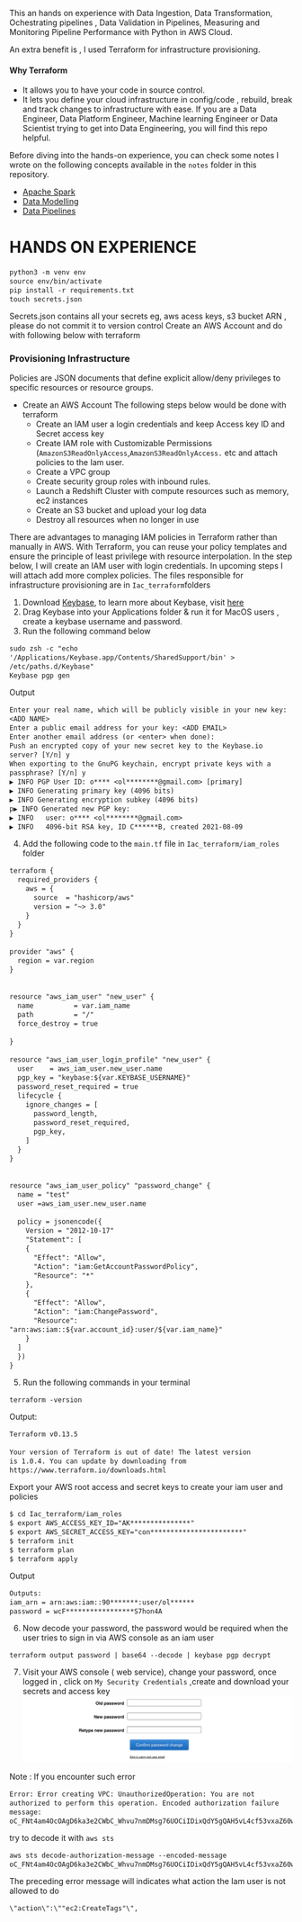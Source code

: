 This an hands on experience with Data Ingestion, Data Transformation, Ochestrating pipelines , Data Validation in Pipelines, Measuring and Monitoring Pipeline Performance with Python in AWS Cloud.

An extra benefit is , I used Terraform for infrastructure provisioning.

#### Why Terraform
-  It allows you to have your  code in source control.
-  It lets you define your cloud infrastructure in config/code , rebuild, break and track changes to infrastructure with ease. 
If you are a Data Engineer,  Data Platform Engineer, Machine learning Engineer or Data Scientist trying to get into Data Engineering, you will find this repo helpful.

Before diving into the hands-on experience, you can check some notes I wrote on the following concepts available  in the `notes` folder in this repository.

- [Apache Spark](https://github.com/oluchilinda/Personal-Study-Guide-for-Data-Platform-Engineer/blob/main/notes/Apache_spark_crash_course.md)
- [Data Modelling](https://github.com/oluchilinda/Personal-Study-Guide-for-Data-Platform-Engineer/blob/main/notes/Datamodelling.md)
- [Data Pipelines](https://github.com/oluchilinda/Personal-Study-Guide-for-Data-Platform-Engineer/blob/main/notes/Datapipelines.md)


# HANDS ON EXPERIENCE
```shell
python3 -m venv env
source env/bin/activate
pip install -r requirements.txt
touch secrets.json
```
Secrets.json contains all your secrets eg, aws acess keys, s3 bucket ARN , please do not commit it to version control
Create an AWS Account and do with following below with terraform 


### Provisioning Infrastructure
Policies are JSON documents that define explicit allow/deny privileges to specific resources or resource groups.
-  Create an AWS Account
The following steps below would be done with terraform
    - Create an IAM user a login credentials and keep Access key ID and Secret access key
    - Create IAM role with Customizable Permissions (`AmazonS3ReadOnlyAccess`,`AmazonS3ReadOnlyAccess.` etc and attach policies to the Iam user.
    - Create a VPC group
    - Create security group roles with inbound rules.
    - Launch a Redshift Cluster with compute resources such as memory, ec2 instances
    - Create an S3 bucket and upload your log data
    - Destroy all resources when no longer in use


There are advantages to managing IAM policies in Terraform rather than manually in AWS. With Terraform, you can reuse your policy templates and ensure the principle of least privilege with resource interpolation.
In the step below, I will create an IAM user with login credentials.
In upcoming steps I will attach add more complex policies. The files responsible for infrastructure provisioning are in `Iac_terraform`folders

1. Download [Keybase](https://keybase.io/download), to learn more about Keybase, visit [here](https://book.keybase.io/docs/cli)
2. Drag Keybase into your Applications folder & run it for MacOS users , create a keybase username and password.
3. Run the following command below
```shell
sudo zsh -c "echo '/Applications/Keybase.app/Contents/SharedSupport/bin' > /etc/paths.d/Keybase"
Keybase pgp gen
```
Output
```shell
Enter your real name, which will be publicly visible in your new key: <ADD NAME>
Enter a public email address for your key: <ADD EMAIL>
Enter another email address (or <enter> when done): 
Push an encrypted copy of your new secret key to the Keybase.io server? [Y/n] y
When exporting to the GnuPG keychain, encrypt private keys with a passphrase? [Y/n] y
▶ INFO PGP User ID: o**** <ol********@gmail.com> [primary]
▶ INFO Generating primary key (4096 bits)
▶ INFO Generating encryption subkey (4096 bits)
p▶ INFO Generated new PGP key:
▶ INFO   user: o**** <ol********@gmail.com>
▶ INFO   4096-bit RSA key, ID C******B, created 2021-08-09

```
4. Add the following code to the `main.tf` file in `Iac_terraform/iam_roles` folder

```hcl
terraform {
  required_providers {
    aws = {
      source  = "hashicorp/aws"
      version = "~> 3.0"
    }
  }
}

provider "aws" {
  region = var.region
}


resource "aws_iam_user" "new_user" {
  name          = var.iam_name
  path          = "/"
  force_destroy = true

}

resource "aws_iam_user_login_profile" "new_user" {
  user    = aws_iam_user.new_user.name
  pgp_key = "keybase:${var.KEYBASE_USERNAME}"
  password_reset_required = true
  lifecycle {
    ignore_changes = [
      password_length,
      password_reset_required,
      pgp_key,
    ]
  }
}


resource "aws_iam_user_policy" "password_change" {
  name = "test"
  user =aws_iam_user.new_user.name

  policy = jsonencode({
    Version = "2012-10-17"
    "Statement": [
    {
      "Effect": "Allow",
      "Action": "iam:GetAccountPasswordPolicy",
      "Resource": "*"
    },
    {
      "Effect": "Allow",
      "Action": "iam:ChangePassword",
      "Resource": "arn:aws:iam::${var.account_id}:user/${var.iam_name}"
    }
  ]
  })
}
```
5. Run the following commands in your terminal

```shell
terraform -version
```
Output:
```shell
Terraform v0.13.5

Your version of Terraform is out of date! The latest version
is 1.0.4. You can update by downloading from https://www.terraform.io/downloads.html
```
Export your AWS root access and secret keys to create your iam user and policies
```shell
$ cd Iac_terraform/iam_roles
$ export AWS_ACCESS_KEY_ID="AK***************"
$ export AWS_SECRET_ACCESS_KEY="con***********************"
$ terraform init
$ terraform plan
$ terraform apply
```
Output 
```shell
Outputs:
iam_arn = arn:aws:iam::90*******:user/ol******
password = wcF*****************S7hon4A
```
6. Now decode your password, the password would be required when the user tries to sign in via AWS console as an iam user
```
terraform output password | base64 --decode | keybase pgp decrypt
```

7. Visit your AWS console ( web service), change your password, once logged in , click on `My Security Credentials` ,create and download your secrets and access key
![AWS console!](/images/aws_console_iam.png "AWS console")





Note :
If you encounter such error
```shell
Error: Error creating VPC: UnauthorizedOperation: You are not authorized to perform this operation. Encoded authorization failure message: oC_FNt4am4OcOAgD6ka3e2CWbC_Whvu7nmDMsg76UOCiIDixQdY5gQAH5vL4cf53vxaZ60w5_oklALPY44T6cDk7CwEbO9vsghU_9l
```
try to decode it with `aws sts`

```shell
aws sts decode-authorization-message --encoded-message oC_FNt4am4OcOAgD6ka3e2CWbC_Whvu7nmDMsg76UOCiIDixQdY5gQAH5vL4cf53vxaZ60w5_oklALPY44T6cDk7CwEbO9vsghU_9l
```
The preceding error message will indicates what action the Iam user is not allowed to do
```shell
\"action\":\""ec2:CreateTags"\",
```



<!-- 
```hcl
terraform {
  required_providers {
    aws = {
      source  = "hashicorp/aws"
      version = "~> 3.0"
    }
  }
}

provider "aws" {
  region = var.region
}


resource "aws_iam_user" "new_user" {
  name = var.iam_user
}

resource "aws_s3_bucket" "bucket" {
  bucket = var.bucket_name
  acl    = "private"

  tags = {
    Name        = "My bucket"
    Environment = "Dev"
  }
}

data "aws_iam_policy_document" "example" {
  statement {
    actions   = ["s3:ListAllMyBuckets"]
    resources = ["arn:aws:s3:::*"]
  }
  statement {
    actions   = ["s3:*"]
    resources = [aws_s3_bucket.bucket.arn]
  }
}


resource "aws_iam_policy" "policy" {
  name        = "${random_pet.pet_name.id}_policy"
  description = "My test policy for datawarehouse in cloud"

  policy = data.aws_iam_policy_document.example.json

}

resource "aws_iam_user_policy_attachment" "attachment" {
  user       = aws_iam_user.new_user.name
  policy_arn = aws_iam_policy.policy.arn
}

``` -->


<!-- Output:
```shell
<= data "aws_iam_policy_document" "example"  {
      + id   = (known after apply)
      + json = (known after apply)

      + statement {
          + actions   = [
              + "s3:ListAllMyBuckets",
            ]
          + resources = [
              + "arn:aws:s3:::*",
            ]
        }
      + statement {
          + actions   = [
              + "s3:*",
            ]
          + resources = [
              + (known after apply),
            ]
        }
    }

  # aws_iam_policy.policy will be created
  + resource "aws_iam_policy" "policy" {
      + arn         = (known after apply)
      + description = "My test policy for datawarehouse in cloud"
      + id          = (known after apply)
      + name        = "s3Policy"
      + path        = "/"
      + policy      = (known after apply)
      + policy_id   = (known after apply)
      + tags_all    = (known after apply)
    }

  # aws_iam_user.new_user will be created
  + resource "aws_iam_user" "new_user" {
      + arn           = (known after apply)
      + force_destroy = false
      + id            = (known after apply)
      + name          = "oluchipractise"
      + path          = "/"
      + tags_all      = (known after apply)
      + unique_id     = (known after apply)
    }

  # aws_iam_user_policy_attachment.attachment will be created
  + resource "aws_iam_user_policy_attachment" "attachment" {
      + id         = (known after apply)
      + policy_arn = (known after apply)
      + user       = "oluchipractise"
    }

  # aws_s3_bucket.bucket will be created
  + resource "aws_s3_bucket" "bucket" {
      + acceleration_status         = (known after apply)
      + acl                         = "private"
      + arn                         = (known after apply)
      + bucket                      = "oluchi-bucket-practise"
      + bucket_domain_name          = (known after apply)
      + bucket_regional_domain_name = (known after apply)
      + force_destroy               = false
      + hosted_zone_id              = (known after apply)
      + id                          = (known after apply)
      + region                      = (known after apply)
      + request_payer               = (known after apply)
      + tags                        = {
          + "Environment" = "Dev"
          + "Name"        = "My bucket"
        }
      + tags_all                    = {
          + "Environment" = "Dev"
          + "Name"        = "My bucket"
        }
      + website_domain              = (known after apply)
      + website_endpoint            = (known after apply)

      + versioning {
          + enabled    = (known after apply)
          + mfa_delete = (known after apply)
        }
    }

Plan: 4 to add, 0 to change, 0 to destroy.

------------------------------------------------------------------------

Note: You didn't specify an "-out" parameter to save this plan, so Terraform
can't guarantee that exactly these actions will be performed if
"terraform apply" is subsequently run.
```

```shell
pply complete! Resources: 3 added, 0 changed, 0 destroyed.

Outputs:

rendered_policy = {
  "Version": "2012-10-17",
  "Statement": [
    {
      "Sid": "",
      "Effect": "Allow",
      "Action": "s3:ListAllMyBuckets",
      "Resource": "arn:aws:s3:::*"
    },
    {
      "Sid": "",
      "Effect": "Allow",
      "Action": "s3:*",
      "Resource": "arn:aws:s3:::oluchi-bucket-practise"
    }
  ]
}
``` -->


<!-- ### Extracting Data from a MySQL Database
Extracting data from a MySQL database can be done in two ways:
- Full or incremental extraction using SQL : Full or incremental extraction using SQL is far simpler to implement,
but also less scalable for large datasets with frequent changes.
- Binary Log (binlog) replication : Binary Log replication, though more complex to implement, is better
suited to cases where the data volume of changes in source tables is
high, or there is a need for more frequent data ingestions from the
MySQL source.


First, you can install MySQL on your local machine or Alternatively, you can create a fully managed Amazon RDS for MySQL instance in AWS.
It’s free to set up and run! Just remember to destroy the resources `terraform destroy`so you don't incur charges.
For the sake of this tutorial and financial cost, I would use my local system
I will populate it using the following example data available on MySQL (docs)[https://dev.mysql.com/doc/index-other.html]
```text
The Sakila sample database is made available by MySQL and is licensed via the New BSD license. Sakila contains data for a fictitious movie rental company and includes tables such as store, inventory, film, customer, and payment. 
```
#### Setting up mysql mac 
```shell
brew install mysql
mysql_secure_installation
brew services start mysql
mysql -u root -p
SOURCE /path_folder/Downloads/sakila-db/sakila-schema.sql;
SOURCE /path_folder/Downloads/sakila-db/sakila-data.sql;
USE sakila;
SHOW FULL TABLES;
```

Output:
```shell
mysql> SHOW FULL TABLES;
+----------------------------+------------+
| Tables_in_sakila           | Table_type |
+----------------------------+------------+
| actor                      | BASE TABLE |
| actor_info                 | VIEW       |
| address                    | BASE TABLE |
| category                   | BASE TABLE |
| city                       | BASE TABLE |
| country                    | BASE TABLE |
| customer                   | BASE TABLE |
| customer_list              | VIEW       |
| film                       | BASE TABLE |
| film_actor                 | BASE TABLE |
| film_category              | BASE TABLE |
| film_list                  | VIEW       |
| film_text                  | BASE TABLE |
| inventory                  | BASE TABLE |
| language                   | BASE TABLE |
| nicer_but_slower_film_list | VIEW       |
| payment                    | BASE TABLE |
| rental                     | BASE TABLE |
| sales_by_film_category     | VIEW       |
| sales_by_store             | VIEW       |
| staff                      | BASE TABLE |
| staff_list                 | VIEW       |
| store                      | BASE TABLE |
+----------------------------+------------+
```

```python

import csv
import os

import boto3
import pymysql
import json

f = open('secrets.json')
secret = json.load(f)


hostname = secret["sql_hostname"]
port = secret["sql_port"]
username = secret["sql_username"]
dbname = secret["sql_database"]
password = secret["sql_password"]

conn = pymysql.connect(host=hostname,
        user=username,
        password=password,
        db=dbname,
        port=int(port))

if conn is None:
  print("Error connecting to the MySQL database")
else:
  print("MySQL connection established!")

# Calculate the total revenues generated from PG-rated film rentals where the cast includes an actor whose last name starts with S. 
m_query = """ 
    WITH actors_s AS
 (SELECT actor_id, first_name, last_name
 FROM actor
 WHERE last_name LIKE 'S%'
 ),
 actors_s_pg AS
 (SELECT s.actor_id, s.first_name, s.last_name,
 f.film_id, f.title
 FROM actors_s s
 INNER JOIN film_actor fa
 ON s.actor_id = fa.actor_id
 INNER JOIN film f
 ON f.film_id = fa.film_id
 WHERE f.rating = 'PG'
 ),
 actors_s_pg_revenue AS
 (SELECT spg.first_name, spg.last_name, p.amount
 FROM actors_s_pg spg
 INNER JOIN inventory i
 ON i.film_id = spg.film_id
 INNER JOIN rental r
 ON i.inventory_id = r.inventory_id
 INNER JOIN payment p
 ON r.rental_id = p.rental_id
 ) -- end of With clause
 SELECT spg_rev.first_name, spg_rev.last_name,
 sum(spg_rev.amount) tot_revenue
 FROM actors_s_pg_revenue spg_rev
 GROUP BY spg_rev.first_name, spg_rev.last_name
 ORDER BY 3 desc;
"""


local_filename = "total_revenue_PG.csv"


m_cursor = conn.cursor()
m_cursor.execute(m_query)
results = m_cursor.fetchall()

with open(local_filename, 'w') as fp:
  csv_w = csv.writer(fp, delimiter='|')
  csv_w.writerows(results)

fp.close()
m_cursor.close()
conn.close()

# load the aws_boto_credentials values

access_key = secret[ "root_AWSAccessKeyId"]
secret_key = secret[ "root_AWSSecretKey"]
bucket_name = secret["bucket_name"]

s3 = boto3.client('s3', aws_access_key_id=access_key, aws_secret_access_key=secret_key)

s3_file = local_filename

s3.upload_file(local_filename, bucket_name, s3_file)

``` -->


<!-- Boto3 is the AWS SDK for Python would be installed with pip. -->